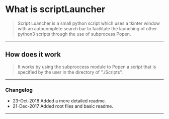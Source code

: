 # What is scriptLauncher

> Script Luancher is a small python script which uses a tkinter window with an autocomplete search bar to facilitate the launching of other python3 scripts through the use of subprocess Popen.

----

## How does it work

> It works by using the subproccess module to Popen a script that is specified by the user in the directory of "./Scripts".

----

### Changelog

* 23-Oct-2018 Added a more detailed readme.
* 21-Dec-2017 Added root files and basic readme.

----